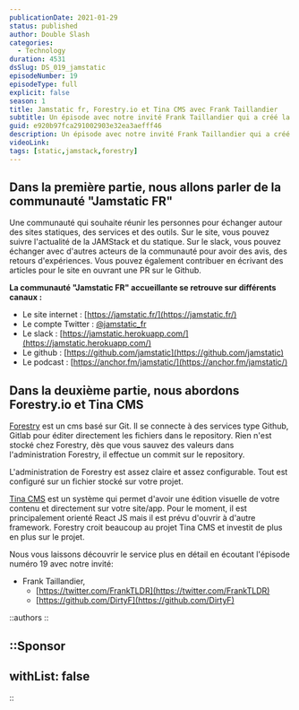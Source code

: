 ```yaml
---
publicationDate: 2021-01-29
status: published
author: Double Slash
categories:
  - Technology
duration: 4531
dsSlug: DS_019_jamstatic
episodeNumber: 19
episodeType: full
explicit: false
season: 1
title: Jamstatic fr, Forestry.io et Tina CMS avec Frank Taillandier
subtitle: Un épisode avec notre invité Frank Taillandier qui a créé la communauté Jamstatic FR et qui travaille pour Forestry.io. Un épisode orienté statique !
guid: e920b97fca291002903e32ea3aefff46
description: Un épisode avec notre invité Frank Taillandier qui a créé la communauté Jamstatic FR et qui travaille pour Forestry.io. Un épisode orienté statique !
videoLink:
tags: [static,jamstack,forestry]
---
```


## Dans la première partie, nous allons parler de la communauté "Jamstatic FR"

Une communauté qui souhaite réunir les personnes pour échanger autour des sites statiques, des services et des outils.
Sur le site, vous pouvez suivre l'actualité de la JAMStack et du statique. Sur le slack, vous pouvez échanger avec d'autres acteurs de la communauté pour avoir des avis, des retours d'expériences.
Vous pouvez également contribuer en écrivant des articles pour le site en ouvrant une PR sur le Github.

**La communauté "Jamstatic FR" accueillante se retrouve sur différents canaux :**

- Le site internet : [https://jamstatic.fr/](https://jamstatic.fr/)
- Le compte Twitter : [@jamstatic_fr](https://twitter.com/jamstatic_fr)
- Le slack : [https://jamstatic.herokuapp.com/](https://jamstatic.herokuapp.com/)
- Le github : [https://github.com/jamstatic](https://github.com/jamstatic)
- Le podcast : [https://anchor.fm/jamstatic/](https://anchor.fm/jamstatic/)

## Dans la deuxième partie, nous abordons Forestry.io et Tina CMS

[Forestry](https://forestry.io/) est un cms basé sur Git. Il se connecte à des services type Github, Gitlab pour éditer directement les fichiers dans le repository. Rien n'est stocké chez Forestry, dès que vous sauvez des valeurs dans l'administration Forestry, il effectue un commit sur le repository.

L'administration de Forestry est assez claire et assez configurable. Tout est configuré sur un fichier stocké sur votre projet.

[Tina CMS](https://tina.io/) est un système qui permet d'avoir une édition visuelle de votre contenu et directement sur votre site/app. Pour le moment, il est principalement orienté React JS mais il est prévu d'ouvrir à d'autre framework.
Forestry croit beaucoup au projet Tina CMS et investit de plus en plus sur le projet.

Nous vous laissons découvrir le service plus en détail en écoutant l'épisode numéro 19 avec notre invité:

- Frank Taillandier,
  - [https://twitter.com/FrankTLDR](https://twitter.com/FrankTLDR)
  - [https://github.com/DirtyF](https://github.com/DirtyF)

::authors
::

::Sponsor
---
withList: false
---
::
